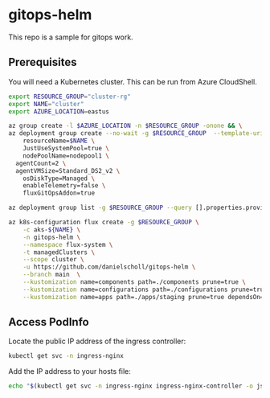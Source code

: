 # gitops-helm

This repo is a sample for gitops work.

## Prerequisites

You will need a Kubernetes cluster.  This can be run from Azure CloudShell.

```bash
export RESOURCE_GROUP="cluster-rg"
export NAME="cluster"
export AZURE_LOCATION=eastus

az group create -l $AZURE_LOCATION -n $RESOURCE_GROUP -onone && \
az deployment group create --no-wait -g $RESOURCE_GROUP  --template-uri https://github.com/Azure/AKS-Construction/releases/download/0.9.10/main.json --parameters \
	resourceName=$NAME \
	JustUseSystemPool=true \
	nodePoolName=nodepool1 \
  agentCount=2 \
  agentVMSize=Standard_DS2_v2 \
	osDiskType=Managed \
	enableTelemetry=false \
	fluxGitOpsAddon=true

az deployment group list -g $RESOURCE_GROUP --query [].properties.provisioningState -otsv

az k8s-configuration flux create -g $RESOURCE_GROUP \
	-c aks-${NAME} \
	-n gitops-helm \
	--namespace flux-system \
	-t managedClusters \
	--scope cluster \
	-u https://github.com/danielscholl/gitops-helm \
	--branch main  \
	--kustomization name=components path=./components prune=true \
	--kustomization name=configurations path=./configurations prune=true dependsOn=\["components"\] \
	--kustomization name=apps path=./apps/staging prune=true dependsOn=\["configurations"\]
```

## Access PodInfo

Locate the public IP address of the ingress controller:

```bash
kubectl get svc -n ingress-nginx
```

Add the IP address to your hosts file:

```bash
echo "$(kubectl get svc -n ingress-nginx ingress-nginx-controller -o jsonpath='{.status.loadBalancer.ingress[0].ip}') podinfo.staging" | sudo tee -a /etc/hosts
```

